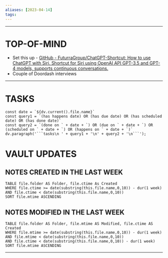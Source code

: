 ```yaml
---
aliases: [2023-04-14]
tags: 
---
```


---
# TOP-OF-MIND
- Set this up - [GitHub - FuturraGroup/ChatGPT-Shortcut: How to use ChatGPT with Siri. Shortcut for Siri using OpenAI API GPT-3.5 and GPT-4 models, supports continuous conversations.](https://github.com/FuturraGroup/ChatGPT-Shortcut) 
- Couple of Doordash interviews

---
# TASKS
```dataviewjs
const date = `${dv.current().file.name}`
const query1 = `(has happens date) OR (has due date) OR (has scheduled date) OR (has done date)`
const query2 = `(done on ` + date + `) OR (due on ` + date + `) OR (scheduled on ` + date + `) OR (happens on ` + date + `)`
dv.paragraph('```tasks\n ' + query1 + '\n' + query2 + '\n```');
```
# VAULT UPDATES
## NOTES CREATED IN THE LAST WEEK
``` dataview
TABLE file.folder AS Folder, file.ctime As Created
WHERE file.ctime >= date(substring(this.file.name,0,10)) - dur(1 week) AND file.ctime < date(substring(this.file.name,0,10))
SORT file.mtime ASCENDING
```

## NOTES MODIFIED IN THE LAST WEEK
``` dataview
TABLE file.folder AS Folder, file.mtime AS Modified, file.ctime AS Created
WHERE file.mtime >= date(substring(this.file.name,0,10)) - dur(1 week)
AND file.mtime < date(substring(this.file.name,0,10))
AND file.ctime < date(substring(this.file.name,0,10)) - dur(1 week)
SORT file.mtime ASCENDING
```
---
